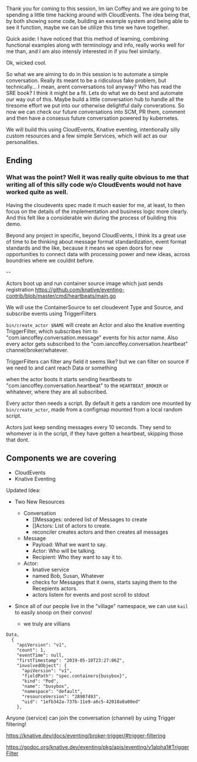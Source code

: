Thank you for coming to this session, Im ian Coffey and we are going to be spending a little time hacking around with CloudEvents. The idea being that, by both showing some code, building an example system and being able to see it function, maybe we can be utilize this time we have together.

Quick aside: I have noticed that this method of learning, combining functional examples along with terminology and info, really works well for me than, and I am also intensly interested in if you feel similarly.

Ok, wicked cool.

So what we are aiming to do in this session is to automate a simple conversation. Really its meant to be a ridiculous fake problem, but technically... I mean, arent conversations toil anyway? Who has read the SRE book? I think it might be a fit. Lets do what we do best and automate our way out of this. Maybe build a little conversation hub to handle all the tiresome effort we put into our otherwise delightful daily converations. So now we can check our future conversations into SCM, PR them, comment and then have a consesus future conversation powered by kubernetes.

We will build this using CloudEvents, Knative eventing, intentionally silly custom resources and a few simple Services, which will act as our personalities.


## Ending

### What was the point? Well it was really quite obvious to me that writing all of this silly code w/o CloudEvents would not have worked quite as well.

Having the cloudevents spec made it much easier for me, at least, to then focus on the details of the implementation and business logic more clearly. And this felt like a considerable win during the process of building this demo.

Beyond any project in specific, beyond CloudEvents, I think its a great use of time to be thinking about message format standardization, event format standards and the like, because it means we open doors for new opportunities to connect data with processing power and new ideas, across boundries where we couldnt before.

--

Actors boot up and run container source image which just sends registration
https://github.com/knative/eventing-contrib/blob/master/cmd/heartbeats/main.go


We will use the ContainerSource to set cloudevent Type and Source, and subscribe events using TriggerFilters

`bin/create_actor $NAME` will create an Actor and also the knative eventing TriggerFilter, which subscribes him to "com.iancoffey.conversation.message" events for his actor name. Also every actor gets subscribed to the "com.iancoffey.conversation.heartbeat" channel/broker/whatever.

TriggerFilters can filter any field it seems like? but we can filter on source if we need to and cant reach Data or something

when the actor boots it starts sending heartbeats to "com.iancoffey.conversation.heartbeat" to the `HEARTBEAT_BROKER` or whhatever, where they are all subscribed.

Every actor then needs a script. By default it gets a random one mounted by `bin/create_actor`, made from a configmap mounted from a local random script.

Actors just keep sending messages every 10 seconds. They send to whomever is in the script, if they have gotten a heartbeat, skipping those that dont.

## Components we are covering

- CloudEvents
- Knative Eventing








Updated Idea:

- Two New Resources
  - Conversation
    - []Messages: ordered list of Messages to create
    - []Actors: List of actors to create.
    - reconciler creates actors and then creates all messages
  - Message
    - Payload: What we want to say.
    - Actor: Who will be talking.
    - Recipient: Who they want to say it to.
  - Actor:
    - knative service
    - named Bob, Susan, Whatever
    - checks for Messages that it owns, starts saying them to the Recepients actors.
    - actors listem for events and post scroll to stdout

- Since all of our people live in the "village" namespace, we can use `kail` to easily snoop on their convos!
  -  we truly are villians

```
Data,
  {
    "apiVersion": "v1",
    "count": 1,
    "eventTime": null,
    "firstTimestamp": "2019-05-10T23:27:06Z",
    "involvedObject": {
      "apiVersion": "v1",
      "fieldPath": "spec.containers{busybox}",
      "kind": "Pod",
      "name": "busybox",
      "namespace": "default",
      "resourceVersion": "28987493",
      "uid": "1efb342a-737b-11e9-a6c5-42010a8a00ed"
    },
```

Anyone (service) can join the conversation (channel) by using Trigger filtering!

https://knative.dev/docs/eventing/broker-trigger/#trigger-filtering

https://godoc.org/knative.dev/eventing/pkg/apis/eventing/v1alpha1#TriggerFilter
